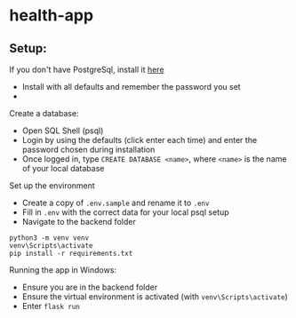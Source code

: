 # health-app

## Setup:

If you don't have PostgreSql, install it [here](https://www.postgresql.org/download/)

- Install with all defaults and remember the password you set
- 
Create a database:

- Open SQL Shell (psql)
- Login by using the defaults (click enter each time) and enter the password chosen during installation
- Once logged in, type `CREATE DATABASE <name>`, where `<name>` is the name of your local database

Set up the environment
- Create a copy of `.env.sample` and rename it to `.env`
- Fill in `.env` with the correct data for your local psql setup
- Navigate to the backend folder
```
python3 -m venv venv
venv\Scripts\activate
pip install -r requirements.txt
```

Running the app in Windows:
  - Ensure you are in the backend folder
  - Ensure the virtual environment is activated (with `venv\Scripts\activate`)
  - Enter `flask run`


